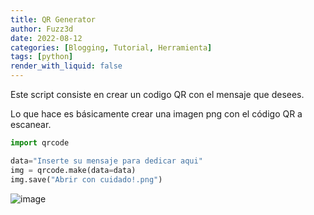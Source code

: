 ```yaml
---
title: QR Generator
author: Fuzz3d
date: 2022-08-12 
categories: [Blogging, Tutorial, Herramienta]
tags: [python]
render_with_liquid: false
---
```


Este script consiste en crear un codigo QR con el mensaje que desees.

Lo que hace es básicamente crear una imagen png con el código QR a escanear.

```python
import qrcode

data="Inserte su mensaje para dedicar aqui"
img = qrcode.make(data=data)
img.save("Abrir con cuidado!.png")
```
![image](https://user-images.githubusercontent.com/100166954/184460550-c77937e4-c91b-4208-89bb-38c11670551d.png)


